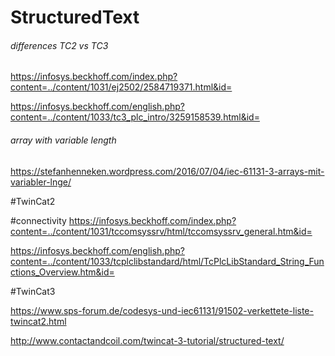# StructuredText


###### differences TC2 vs TC3
https://infosys.beckhoff.com/index.php?content=../content/1031/ej2502/2584719371.html&id=

https://infosys.beckhoff.com/english.php?content=../content/1033/tc3_plc_intro/3259158539.html&id=

###### array with variable length
https://stefanhenneken.wordpress.com/2016/07/04/iec-61131-3-arrays-mit-variabler-lnge/

#TwinCat2

#connectivity
https://infosys.beckhoff.com/index.php?content=../content/1031/tccomsyssrv/html/tccomsyssrv_general.htm&id=

https://infosys.beckhoff.com/english.php?content=../content/1033/tcplclibstandard/html/TcPlcLibStandard_String_Functions_Overview.htm&id=


#TwinCat3

https://www.sps-forum.de/codesys-und-iec61131/91502-verkettete-liste-twincat2.html

http://www.contactandcoil.com/twincat-3-tutorial/structured-text/

